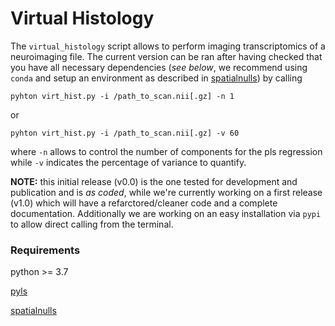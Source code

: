 # Virtual Histology

The `virtual_histology` script allows to perform imaging transcriptomics of a neuroimaging file. 
The current version can be ran after having checked that you have all necessary dependencies (_see below_, we recommend using `conda` and setup an environment as described in [spatialnulls](https://markello-spatialnulls.netlify.app/setting_up.html)) by calling 

`pyhton virt_hist.py -i /path_to_scan.nii[.gz] -n 1`

or 

`pyhton virt_hist.py -i /path_to_scan.nii[.gz] -v 60`

where `-n` allows to control the number of components for the pls regression while `-v` indicates the percentage of variance to quantify.


__NOTE:__ this initial release (v0.0) is the one tested for development and publication and is _as coded_, while we're currently working on a first release (v1.0) which will have a refarctored/cleaner code and a complete documentation. 
Additionally we are working on an easy installation via `pypi` to allow direct calling from the terminal.

### Requirements
python >= 3.7

[pyls](https://pyls.readthedocs.io/en/latest/)

[spatialnulls](https://markello-spatialnulls.netlify.app/setting_up.html)
